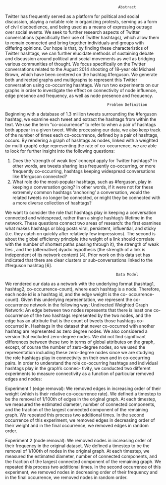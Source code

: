                                                        Abstract
                                        
Twitter has frequently served as a platform for political and social discussion, playing a notable role in organizing protests, serving as a form of civil disobedience, and being used as a means of expressing outrage over social events. We seek to further research aspects of Twitter conversations (specifically their use of Twitter hashtags), which allow them to remain connected and bring together individuals and groups with differing opinions. Our hope is that, by finding these characteristics of Twitter hashtags, we can further elucidate methods of sustaining debate and discussion around political and social movements as well as bridging various communities of thought. We focus specifically on the Twitter conversations related to the August 2014 shooting of 18-year old Michael Brown, which have been centered on the hashtag #ferguson. We generate both undirected graphs and multigraphs to represent this Twitter conversation using co-occurring hashtags. We run two experiments on our graphs in order to investigate the effect on connectivity of node influence, edge presence and frequency, as well as node presence and frequency.

                                                  Problem Definition
                                                  
Beginning with a database of 1.3 million tweets surrounding the #ferguson hashtag, we examine each tweet and extract the hashtags from within the text. We use the term ”co-occurrence” to refer to when a pair of hashtags both appear in a given tweet. While processing our data, we also keep track of the number of times each co-occurrence, defined by a pair of hashtags, occurs. By rendering a graph of hashtags as nodes, linked with a weighted (or multi-graph) edge representing the rate of co-occurrence, we are able to look for further insight into the following questions:

1. Does the ‘strength of weak ties’ concept apply for Twitter hashtags? In other words, are tweets sharing less frequently co-occurring, or more frequently co-occurring, hashtags keeping widespread conversations like #ferguson connected?
2. What role do the most-popular hashtags, such as #ferguson, play in keeping a conversation going? In other words, if it were not for these extremely common hashtags ‘anchoring’ a conversation, would the related tweets no longer be connected, or might they be connected with a more diverse collection of hashtags?

We want to consider the role that hashtags play in keeping a conversation connected and widespread, rather than a single hashtag’s lifetime in the network. These questions connect two areas of research: the first examines what makes hashtags or blog posts viral, persistent, influential, and sticky (i.e. they catch on quickly after relatively few impressions). The second is about the global efficiency principle (the weight of a link should correlate with the number of shortest paths passing through it), the strength of weak ties , and the (alternative) dyadic hypothesis (the strength of a link is independent of its network context) [4]. Prior work on this data set has indicated that there are clear clusters or sub-conversations linked to the #ferguson hashtag [6].

                                                      Data Model
We rendered our data as a network with the underlying format (hashtag1, hashtag2, co-occurrence-count), where each hashtag is a node. Therefore, each node id is a hashtag id, and the edge weight is the co- occurrence-count). Given this underlying representation, we represent the co-occurrence network in the following way:
Undirected Weighted Graph Network: An edge between two nodes represents that there is least one co-occurrence of the two hashtags represented by the two nodes, and the edge has an attribute that is the count of tweets those hashtags co-occurred in. Hashtags in the dataset that never co-occurred with another hashtag are represented as zero degree nodes. We also considered a version that excluded zero-degree nodes. We did not find significant differences between these two in terms of global attributes on the graph, except, of course the number of zero-degree nodes, so we used the representation including these zero-degree nodes since we are studying the role hashtags play in connectivity on their own and in co-occurring pairs.
In order to understand the role co-occurring hashtags and individual hashtags play in the graph’s connec- tivity, we conducted two different experiments to measure connectivity as a function of particular removed edges and nodes:

Experiment 1 (edge removal): We removed edges in increasing order of their weight (which is their relative co-occurrence rate). We defined a timestep to be the removal of 1/100th of edges in the original graph. At each timestep, we measured the estimated diameter, number of connected components, and the fraction of the largest connected component of the remaining graph. We repeated this process two additional times. In the second occurrence of this experiment, we removed edges in decreasing order of their weight and in the final occurrence, we removed edges in random order.

Experiment 2 (node removal): We removed nodes in increasing order of their frequency in the original dataset. We defined a timestep to be the removal of 1/100th of nodes in the original graph. At each timestep, we measured the estimated diameter, number of connected components, and the fraction of the largest connected component of the remaining graph. We repeated this process two additional times. In the second occurrence of this experiment, we removed nodes in decreasing order of their frequency and in the final occurrence, we removed nodes in random order.
